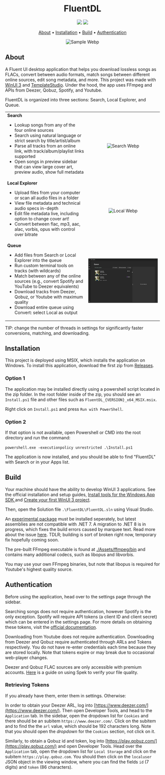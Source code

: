 <h1 align="center">
  FluentDL
</h1>

<p align="center">
  <a href="https://github.com/derekyang2/fluentdl/releases/latest"><img src="https://img.shields.io/github/v/release/derekyang2/fluentdl"></a>
  <a href="https://github.com/derekyang2/fluentdl/releases"><img src="https://img.shields.io/github/downloads/derekyang2/fluentdl/total?logo=github">
</p>

<p align="center">
  <a href="#about">About</a> •
  <a href="#installation">Installation</a> •
  <a href="#build">Build</a> •
   <a href="#authentication">Authentication</a>
</p>

<p align="center">
  <img src="./SampleGifs/FluentDL_demo.webp" alt="Sample Webp" />
</p>

## About
A Fluent UI desktop application that helps you download lossless songs as FLACs, convert between audio formats, match songs between different online sources, edit song metadata, and more. This project was made with [WinUI 3](https://github.com/microsoft/microsoft-ui-xaml) and [TemplateStudio](https://github.com/microsoft/TemplateStudio). Under the hood, the app uses FFmpeg and APIs from Deezer, Qobuz, Spotify, and Youtube.

FluentDL is organized into three sections: Search, Local Explorer, and Queue.

<table>
  <tr>
    <td valign="top">
      <strong>Search</strong>
      <ul>
        <li>Lookup songs from any of the four online sources</li>
        <li>Search using natural language or strict search by title/artist/album</li>
        <li>Parse all tracks from an online link, with track/album/playlist links supported</li>
        <li>Open songs in preview sidebar that can view large cover art, preview audio, show full metadata</li>
      </ul>
    </td>
    <td>
      <p align="center"><img src="./SampleGifs/search_page.webp" alt="Search Webp"/></p>
    </td>
  </tr>
  <tr>
    <td valign="top">
      <strong>Local Explorer</strong>
      <ul>
        <li>Upload files from your computer or scan all audio files in a folder</li>
        <li>View file metadata and technical audio specs in-depth</li>
        <li>Edit file metadata live, including option to change cover art!</li>
        <li>Convert between flac, mp3, aac, alac, vorbis, opus with control over bitrate</li>
      </ul>
    </td>
    <td>
      <p align="center"><img src="./SampleGifs/local_page.webp" alt="Local Webp"/></p>
    </td>
  </tr>
  <tr>
    <td valign="top">
      <strong>Queue</strong>
      <ul>
        <li>Add files from Search or Local Explorer into the queue</li>
        <li>Run custom terminal tools on tracks (with wildcards)</li>
        <li>Match between any of the online sources (e.g., convert Spotify and YouTube to Deezer equivalents)</li>
        <li>Download tracks from Deezer, Qobuz, or Youtube with maximum quality</li>
        <li>Download entire queue using Convert: select Local as output</li>
      </ul>
    </td>
    <td>
      <p align="center"><img src="./SampleGifs/queue_page.webp" alt="Queue Webp"/></p>
    </td>
  </tr>
</table>

TIP: change the number of threads in settings for significantly faster conversions, matching, and downloading.

## Installation 
This project is deployed using MSIX, which installs the application on Windows. To install this application, download the first zip from [Releases](https://github.com/DerekYang2/FluentDL/releases).

### Option 1
The application may be installed directly using a powershell script located in the zip folder. In the root folder inside of the zip, you should see an `Install.ps1` file and other files such as `FluentDL_{VERSION}_x64_MSIX.msix`. 

Right click on `Install.ps1` and press `Run with PowerShell`.

### Option 2

If that option is not available, open Powershell or CMD into the root directory and run the command:

```powershell.exe -executionpolicy unrestricted .\Install.ps1```

The application is now installed, and you should be able to find "FluentDL" with Search or in your Apps list.

## Build

Your machine should have the ability to develop WinUI 3 applications. See the official installation and setup guides, [Install tools for the Windows App SDK
](https://learn.microsoft.com/en-us/windows/apps/windows-app-sdk/set-up-your-development-environment?tabs=cs-vs-community%2Ccpp-vs-community%2Cvs-2022-17-1-a%2Cvs-2022-17-1-b) and [Create your first WinUI 3 project](https://learn.microsoft.com/en-us/windows/apps/winui/winui3/create-your-first-winui3-app).

Then, open the Solution file `.\FluentDL\FluentDL.sln` using Visual Studio.

An [experimental package](https://github.com/CommunityToolkit/Labs-Windows/issues/426) must be installed seperately, but latest assemblies are not compatible with .NET 7. A migration to .NET 8 is in progress, which fixes the build errors caused by marquee text. Read more about the issue [here](https://github.com/DerekYang2/FluentDL/issues/3). TDLR; building is sort of broken right now, temporary fix hopefully coming soon. 

The pre-built FFmpeg executable is found at [./Assets/ffmpeg/bin](https://github.com/DerekYang2/FluentDL/tree/master/Assets/ffmpeg/bin) and contains many additional codecs, such as libopus and libvorbis. 
 
You may use your own FFmpeg binaries, but note that libopus is required for Youtube's highest quality source.

## Authentication

Before using the application, head over to the settings page through the sidebar. 

Searching songs does not require authentication, however Spotify is the only exception. Spotify will require API tokens (a client ID and client secret) which can be entered in the settings page. For more details on obtaining these tokens, visit the [official documentation](https://developer.spotify.com/documentation/web-api/tutorials/getting-started).

Downloading from Youtube does not require authentication.
Downloading from Deezer and Qobuz require authenticated through ARLs and Tokens respectively. 
You do not have re-enter credentials each time because they are stored locally. Note that tokens expire or may break due to occasional web-player changes. 

Deezer and Qobuz FLAC sources are only accessible with premium accounts. [Here](https://erikstechcorner.com/2020/09/how-to-check-if-your-flac-files-are-really-lossless/) is a guide on using Spek to verify your file quality.

### Retrieving Tokens
If you already have them, enter them in settings. Otherwise:

In order to obtain your Deezer ARL, log into [https://www.deezer.com/](https://www.deezer.com/). Then open Developer Tools, and head to the `Application` tab. In the sidebar, open the dropdown list for `Cookies` and there should be an subitem `https://www.deezer.com/`. Click on the subitem and to find the the `arl` value, which should be 192 characters long. Note that you should open the _dropdown_ for the `Cookies` section, not click on it.

Similarly, to obtain a Qobuz id and token, log into [https://play.qobuz.com/](https://play.qobuz.com/) and open Developer Tools. Head over the `Application` tab, open the dropdown list for `Local Storage` and click on the subitem `https://play.qobuz.com`. You should then click on the `localuser` JSON object in the viewing window, where you can find the fields `id` (7 digits) and `token` (86 characters). 
